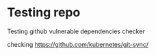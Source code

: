 # Testing repo
Testing github vulnerable dependencies checker

checking https://github.com/kubernetes/git-sync/

